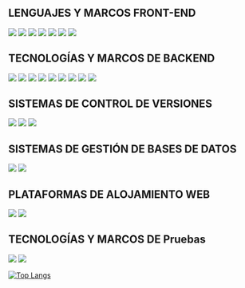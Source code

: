 ## <div class="skillbar-title mb-1">LENGUAJES Y MARCOS FRONT-END</div>

<div>
    <img class="pt-1 mb-1" src="https://img.shields.io/badge/HTML5-E34F26?style=for-the-badge&amp;logo=html5&amp;logoColor=white">  
    <img class="pt-1 mb-1" src="https://img.shields.io/badge/CSS3-1572B6?style=for-the-badge&amp;logo=css3&amp;logoColor=white"> 
    <img class="pt-1 mb-1" src="https://img.shields.io/badge/Bootstrap-563D7C?style=for-the-badge&amp;logo=bootstrap&amp;logoColor=white">
    <img class="pt-1 mb-1" src="https://img.shields.io/badge/styled--components-DB7093?style=for-the-badge&amp;logo=styled-components&amp;logoColor=white">
    <img class="pt-1 mb-1" src="https://img.shields.io/badge/Tailwind_CSS-38B2AC?style=for-the-badge&amp;logo=tailwind-css&amp;logoColor=white">
    <img class="pt-1 mb-1" src="https://img.shields.io/badge/Angular-DD0031?style=for-the-badge&amp;logo=angular&amp;logoColor=white">
    <img class="pt-1 mb-1" src="https://img.shields.io/badge/React-20232A?style=for-the-badge&amp;logo=react&amp;logoColor=61DAFB">
</div>

## <div class="skillbar-title mb-1">TECNOLOGÍAS Y MARCOS DE BACKEND</div>
<div>
  <img class="pt-1 mb-1" src="https://img.shields.io/badge/Java-ED8B00?style=for-the-badge&amp;logo=java&amp;logoColor=white">
  <img class="pt-1 mb-1" src="https://img.shields.io/badge/Python-3776AB?style=for-the-badge&amp;logo=python&amp;logoColor=white"> 
  <img class="pt-1 mb-1" src="https://img.shields.io/badge/JavaScript-F7DF1E?style=for-the-badge&amp;logo=javascript&amp;logoColor=white">
  <img class="pt-1 mb-1" src="https://img.shields.io/badge/Spring-6DB33F?style=for-the-badge&amp;logo=spring&amp;logoColor=white">
  <img class="pt-1 mb-1" src="https://img.shields.io/badge/Django-092E20?style=for-the-badge&amp;logo=django&amp;logoColor=white">
  <img class="pt-1 mb-1" src="https://img.shields.io/badge/express-404D59?style=for-the-badge&amp;logo=express&amp;logoColor=white">
  <img class="pt-1 mb-1" src="https://img.shields.io/badge/Node.js-43853D?style=for-the-badge&amp;logo=node.js&amp;logoColor=white">
  <img class="pt-1 mb-1" src="https://img.shields.io/badge/sequelize-323330?style=for-the-badge&amp;logo=sequelize&amp;logoColor=blue">
  <img class="pt-1 mb-1" src="https://img.shields.io/badge/PHP-777BB4?style=for-the-badge&amp;logo=php&amp;logoColor=white">
</div>


## <div class="skillbar-title mb-1">SISTEMAS DE CONTROL DE VERSIONES</div>
<div>
  <img src="https://img.shields.io/badge/Git-FF5733?style=for-the-badge&amp;logo=git&amp;logoColor=white">
  <img class="pt-1 mb-1" src="https://img.shields.io/badge/GitHub-100000?style=for-the-badge&amp;logo=github&amp;logoColor=white">
  <img src="https://img.shields.io/badge/Bitbucket-0747a6?style=for-the-badge&amp;logo=bitbucket&amp;logoColor=white">   
</div>


## <div class="skillbar-title mb-1">SISTEMAS DE GESTIÓN DE BASES DE DATOS</div>
<div>
    <img class="pt-1 mb-1" src="https://img.shields.io/badge/MySQL-005C84?style=for-the-badge&amp;logo=mysql&amp;logoColor=white">
    <img class="pt-1 mb-1" src="https://img.shields.io/badge/PostgreSQL-316192?style=for-the-badge&amp;logo=postgresql&amp;logoColor=white">
</div>


## <div class="skillbar-title mb-1">PLATAFORMAS DE ALOJAMIENTO WEB</div>
<div>
  <img class="pt-1 mb-1" src="https://img.shields.io/badge/Heroku-430098?style=for-the-badge&amp;logo=heroku&amp;logoColor=white">
  <img class="pt-1 mb-1" src="https://img.shields.io/badge/Google_Cloud-4285F4?style=for-the-badge&amp;logo=google-cloud&amp;logoColor=white">
</div>

## <div class="skillbar-title mb-1">TECNOLOGÍAS Y MARCOS DE Pruebas</div>
<div>
    <img class="pt-1 mb-1" src="https://img.shields.io/badge/Cypress-100000?style=for-the-badge&amp;logo=cypress&amp;logoColor=white">
    <img class="pt-1 mb-1" src="https://img.shields.io/badge/Cucumber-43853D?style=for-the-badge&amp;logo=cucumber&amp;logoColor=white">
</div>

[![Top Langs](https://github-readme-stats.vercel.app/api/top-langs/?username=mfs-jairvillalobos&layout=compact)](https://github.com/anuraghazra/github-readme-stats)
